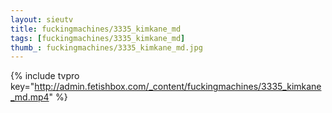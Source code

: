```yaml
--- 
layout: sieutv
title: fuckingmachines/3335_kimkane_md
tags: [fuckingmachines/3335_kimkane_md]
thumb_: fuckingmachines/3335_kimkane_md.jpg
---
```

{% include tvpro key="http://admin.fetishbox.com/_content/fuckingmachines/3335_kimkane_md.mp4" %} 
